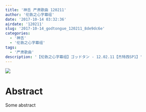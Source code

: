 ```yaml
---
title: '神舌 严肃歌曲 120211'
author: '伦敦之心字幕组'
date: '2017-10-14 03:32:36'
airdate: '120211'
slug: '2017-10-14_godtongue_120211_8de9dc6e'
categories: 
  - '神舌'
  - '伦敦之心字幕组'
tags: 
  - '严肃歌曲'
description: '【伦敦之心字幕组】ゴッドタン - 12.02.11【杰特西SP1】'
---
```


![](https://i.imgur.com/cqUUHDY.jpg)
# Abstract
Some abstract
